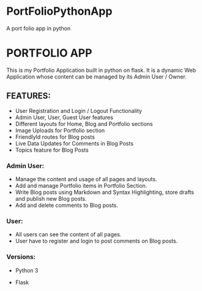 # PortFolioPythonApp
A port folio app in python
# PORTFOLIO APP

This is my Portfolio Application built in python on flask. It is a dynamic Web Application whose content can be managed by its Admin User / Owner. 

## FEATURES:

* User Registration and Login / Logout Functionality
* Admin User, User, Guest User features
* Different layouts for Home, Blog and Portfolio sections
* Image Uploads for Portfolio section
* FriendlyId routes for Blog posts
* Live Data Updates for Comments in Blog Posts
* Topics feature for Blog Posts

### Admin User:

* Manage the content and usage of all pages and layouts.
* Add and manage Portfolio items in Portfolio Section.
* Write Blog posts using Markdown and Syntax Highlighting, store drafts and publish new Blog posts.
* Add and delete comments to Blog posts.

### User:

* All users can see the content of all pages.
* User have to register and login to post comments on Blog posts.

### Versions:

* Python 3

* Flask 


